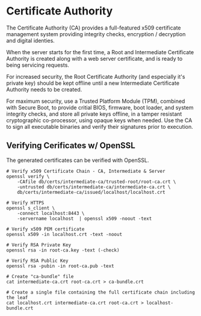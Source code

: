 # Certificate Authority

The Certificate Authority (CA) provides a full-featured x509 certificate management system providing integrity checks, encryption / decryption and digital identies.

When the server starts for the first time, a Root and Intermediate Certificate Authority is created along with a web server certificate, and is ready to being servicing requests.

For increased security, the Root Certificate Authority (and especially it's private key) should be kept offline until a new Intermediate Certificate Authority needs to be created.

For maximum security, use a Trusted Platform Module (TPM), combined with Secure Boot, to provide critial BIOS, firmware, boot loader, and system integrity checks, and store all private keys offline, in a tamper resistant cryptographic co-processor, using opaque keys when needed. Use the CA to sign all executable binaries and verify their signatures prior to execution.


## Verifying Cerificates w/ OpenSSL

The generated certificates can be verified with OpenSSL.

    # Verify x509 Certificate Chain - CA, Intermediate & Server
    openssl verify \
        -CAfile db/certs/intermediate-ca/trusted-root/root-ca.crt \
        -untrusted db/certs/intermediate-ca/intermediate-ca.crt \
        db/certs/intermediate-ca/issued/localhost/localhost.crt

    # Verify HTTPS
    openssl s_client \
        -connect localhost:8443 \
        -servername localhost  | openssl x509 -noout -text

    # Verify x509 PEM certificate
    openssl x509 -in localhost.crt -text -noout

    # Verify RSA Private Key
    openssl rsa -in root-ca.key -text (-check)

    # Verify RSA Public Key
    openssl rsa -pubin -in root-ca.pub -text

    # Create "ca-bundle" file
    cat intermediate-ca.crt root-ca.crt > ca-bundle.crt

    # Create a single file containing the full certificate chain including the leaf
    cat localhost.crt intermediate-ca.crt root-ca.crt > localhost-bundle.crt
